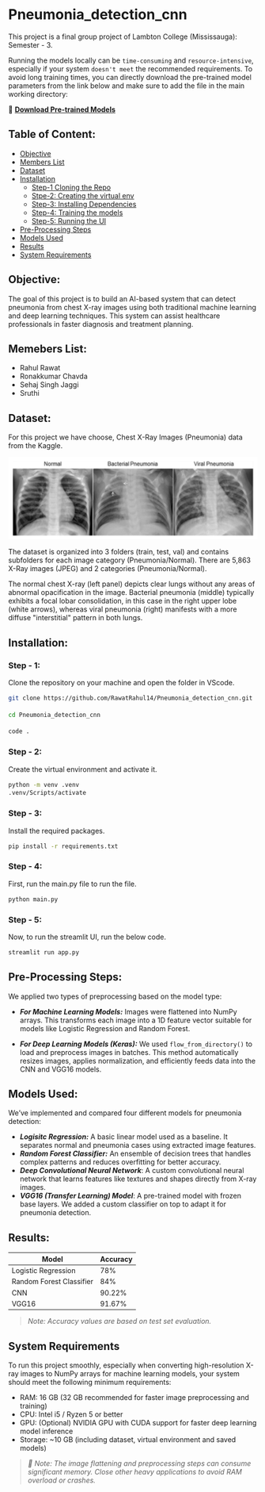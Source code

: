 # Pneumonia_detection_cnn

This project is a final group project of Lambton College (Mississauga): Semester - 3.

Running the models locally can be `time-consuming` and `resource-intensive`, especially if your system `doesn't meet` the recommended requirements. To avoid long training times, you can directly download the pre-trained model parameters from the link below and make sure to add the file in the main working directory:

🔗 **[Download Pre-trained Models](https://drive.google.com/drive/folders/10rPB-yi-aqdqs1f5t2e49NXBxmj-2Pdl?usp=sharing)**


## Table of Content:
- [Objective](#objective)
- [Members List](#memebers-list)
- [Dataset](#dataset)
- [Installation](#installation)
    - [Step-1 Cloning the Repo](#step---1)
    - [Stpe-2: Creating the virtual env](#step---2)
    - [Step-3: Installing Dependencies](#step---3)
    - [Step-4: Training the models](#step---4)
    - [Step-5: Running the UI](#step---5)
- [Pre-Processing Steps](#pre-processing-steps)
- [Models Used](#models-used)
- [Results](#results)
- [System Requirements](#system-requirements)


## Objective:
The goal of this project is to build an AI-based system that can detect pneumonia from chest X-ray images using both traditional machine learning and deep learning techniques. This system can assist healthcare professionals in faster diagnosis and treatment planning.


## Memebers List:
- Rahul Rawat
- Ronakkumar Chavda
- Sehaj Singh Jaggi
- Sruthi

## Dataset:
For this project we have choose, Chest X-Ray Images (Pneumonia) data from the Kaggle.

![alt text](img/image.png)

The dataset is organized into 3 folders (train, test, val) and contains subfolders for each image category (Pneumonia/Normal). There are 5,863 X-Ray images (JPEG) and 2 categories (Pneumonia/Normal).

The normal chest X-ray (left panel) depicts clear lungs without any areas of abnormal opacification in the image. Bacterial pneumonia (middle) typically exhibits a focal lobar consolidation, in this case in the right upper lobe (white arrows), whereas viral pneumonia (right) manifests with a more diffuse "interstitial" pattern in both lungs.


## Installation:

### Step - 1:
Clone the repository on your machine and open the folder in VScode.
```bash
git clone https://github.com/RawatRahul14/Pneumonia_detection_cnn.git

cd Pneumonia_detection_cnn

code .
```

### Step - 2:
Create the virtual environment and activate it.
```bash
python -m venv .venv
.venv/Scripts/activate
```

### Step - 3:
Install the required packages.
```bash
pip install -r requirements.txt
```

### Step - 4:
First, run the main.py file to run the file.
```bash
python main.py
```

### Step - 5:
Now, to run the streamlit UI, run the below code.
```bash
streamlit run app.py
```


## Pre-Processing Steps:
We applied two types of preprocessing based on the model type:
- ***For Machine Learning Models:*** Images were flattened into NumPy arrays. This transforms each image into a 1D feature vector suitable for models like Logistic Regression and Random Forest.

- ***For Deep Learning Models (Keras):*** We used `flow_from_directory()` to load and preprocess images in batches. This method automatically resizes images, applies normalization, and efficiently feeds data into the CNN and VGG16 models.


## Models Used:
We’ve implemented and compared four different models for pneumonia detection:

- ***Logisitc Regression:*** A basic linear model used as a baseline. It separates normal and pneumonia cases using extracted image features.
- ***Random Forest Classifier:*** An ensemble of decision trees that handles complex patterns and reduces overfitting for better accuracy.
- ***Deep Convolutional Neural Network***: A custom convolutional neural network that learns features like textures and shapes directly from X-ray images.
- ***VGG16 (Transfer Learning) Model***: A pre-trained model with frozen base layers. We added a custom classifier on top to adapt it for pneumonia detection.


## Results:

| Model                     | Accuracy |
|--------------------------|----------|
| Logistic Regression      | 78%    |
| Random Forest Classifier | 84%    |
| CNN                      | 90.22%    |
| VGG16                    | 91.67%    |

> *Note: Accuracy values are based on test set evaluation.*


## System Requirements
To run this project smoothly, especially when converting high-resolution X-ray images to NumPy arrays for machine learning models, your system should meet the following minimum requirements:

- RAM: 16 GB (32 GB recommended for faster image preprocessing and training)
- CPU: Intel i5 / Ryzen 5 or better
- GPU: (Optional) NVIDIA GPU with CUDA support for faster deep learning model inference
- Storage: ~10 GB (including dataset, virtual environment and saved models)

> *📝 Note: The image flattening and preprocessing steps can consume significant memory. Close other heavy applications to avoid RAM overload or crashes.*
